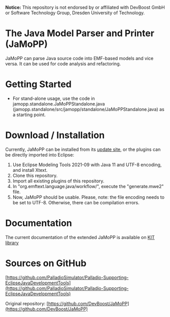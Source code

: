 **Notice:** This repository is not endorsed by or affiliated with DevBoost GmbH or Software Technology Group, Dresden University of Technology.

# The Java Model Parser and Printer (JaMoPP)

JaMoPP can parse Java source code into EMF-based models and vice versa. It can be used for code analysis and refactoring.

# Getting Started

* For stand-alone usage, use the code in jamopp.standalone.JaMoPPStandalone.java (jamopp.standalone/src/jamopp/standalone/JaMoPPStandalone.java) as a starting point.

# Download / Installation

Currently, JaMoPP can be installed from its [update site](https://updatesite.palladio-simulator.com/palladio-supporting-eclipsejavadevelopmenttools/nightly/), or the plugins can be directly imported into Eclipse:

1. Use Eclipse Modeling Tools 2021-09 with Java 11 and UTF-8 encoding, and install Xtext.
2. Clone this repository.
3. Import all existing plugins of this repository.
4. In "org.emftext.language.java/workflow/", execute the "generate.mwe2" file.
5. Now, JaMoPP should be usable. Please, note: the file encoding needs to be set to UTF-8. Otherwise, there can be compilation errors.

# Documentation 
The current documentation of the extended JaMoPP is available on [KIT library ](https://publikationen.bibliothek.kit.edu/1000149186)
# Sources on GitHub

[https://github.com/PalladioSimulator/Palladio-Supporting-EclipseJavaDevelopmentTools](https://github.com/PalladioSimulator/Palladio-Supporting-EclipseJavaDevelopmentTools)

Original repository: [https://github.com/DevBoost/JaMoPP](https://github.com/DevBoost/JaMoPP)
